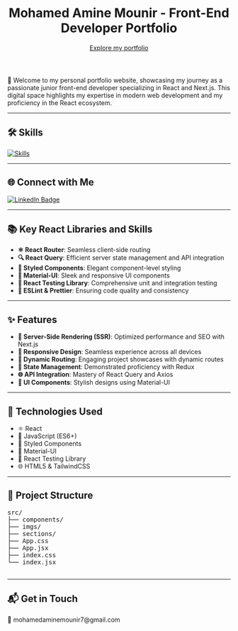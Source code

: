 <!DOCTYPE html>
<html lang="en">
<head>
  <meta charset="UTF-8">
  <meta name="viewport" content="width=device-width, initial-scale=1.0">
  <link rel="stylesheet" href="styles.css">
</head>
<body>
  <header>
    <h1>Mohamed Amine Mounir - Front-End Developer Portfolio</h1>
    <a href="https://amine-dev-bice.vercel.app/" target="_blank">Explore my portfolio</a>
  </header>

  <section id="intro">
    <p>🚀 Welcome to my personal portfolio website, showcasing my journey as a passionate junior front-end developer specializing in React and Next.js. This digital space highlights my expertise in modern web development and my proficiency in the React ecosystem.</p>
  </section>

  <hr>

  <section id="skills">
    <h2>🛠️ Skills</h2>
    <a href="https://skillicons.dev">
      <img src="https://skillicons.dev/icons?i=html,css,js,tailwind,react,next" alt="Skills" />
    </a>
  </section>

  <hr>

  <section id="connect">
    <h2>🌐 Connect with Me</h2>
    <div id="badges">
      <a href="https://www.linkedin.com/in/mohamed-amine-mounir/">
        <img src="https://img.shields.io/badge/LinkedIn-blue?style=for-the-badge&logo=linkedin&logoColor=white" alt="LinkedIn Badge" />
      </a>
    </div>
  </section>

  <hr>

  <section id="libraries">
    <h2>📚 Key React Libraries and Skills</h2>
    <ul>
      <li><strong>⚛️ React Router</strong>: Seamless client-side routing</li>
      <li><strong>🔍 React Query</strong>: Efficient server state management and API integration</li>
      <li><strong>💅 Styled Components</strong>: Elegant component-level styling</li>
      <li><strong>🎨 Material-UI</strong>: Sleek and responsive UI components</li>
      <li><strong>🧪 React Testing Library</strong>: Comprehensive unit and integration testing</li>
      <li><strong>🧹 ESLint & Prettier</strong>: Ensuring code quality and consistency</li>
    </ul>
  </section>

  <hr>

  <section id="features">
    <h2>✨ Features</h2>
    <ul>
      <li><strong>🚀 Server-Side Rendering (SSR)</strong>: Optimized performance and SEO with Next.js</li>
      <li><strong>📱 Responsive Design</strong>: Seamless experience across all devices</li>
      <li><strong>🔗 Dynamic Routing</strong>: Engaging project showcases with dynamic routes</li>
      <li><strong>🔄 State Management</strong>: Demonstrated proficiency with Redux</li>
      <li><strong>🌐 API Integration</strong>: Mastery of React Query and Axios</li>
      <li><strong>🎨 UI Components</strong>: Stylish designs using Material-UI</li>
    </ul>
  </section>

  <hr>

  <section id="technologies">
    <h2>🔧 Technologies Used</h2>
    <ul>
      <li>⚛️ React</li>
      <li>📜 JavaScript (ES6+)</li>
      <li>💅 Styled Components</li>
      <li>🎨 Material-UI</li>
      <li>🧪 React Testing Library</li>
      <li>🌐 HTML5 & TailwindCSS</li>
    </ul>
  </section>

  <hr>

  <section id="project-structure">
    <h2>📂 Project Structure</h2>
    <pre>
src/
├── components/
├── imgs/
├── sections/
├── App.css
├── App.jsx
├── index.css
└── index.jsx
    </pre>
  </section>



  <hr>

  <section id="contact">
    <h2>📬 Get in Touch</h2>
    <p>📧 mohamedaminemounir7@gmail.com</p>
  </section>

</body>
</html>
